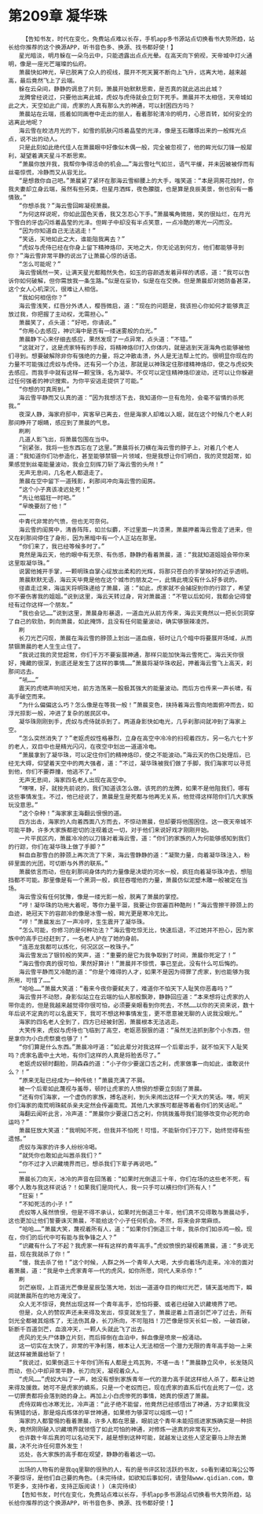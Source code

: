 # 第209章 凝华珠
        【告知书友，时代在变化，免费站点难以长存，手机app多书源站点切换看书大势所趋，站长给你推荐的这个换源APP，听书音色多、换源、找书都好使！】
       星光暗淡，明月躲在一朵乌云中，只能透露出点点光晕。在高天向下俯视，天帝城中灯火通明，像是一座光芒璀璨的仙府。
       萧晨快如神光，早已脱离了众人的视线，展开不死天翼不断向上飞升，远离大地，越来越高，最后竟然飞上了云端。
       躲在云朵间，静静的调息了片刻，萧晨开始默默思索，是否真的就此逃出此城？
       龙腾曾经说过，只要他出离此城，虎奴与虎侍就会立刻下死手。萧晨并不太相信，天帝城如此之大，天空如此广阔，虎家的人真有那么大的神通，可以封困四方吗？
       萧晨站在云端，揽着如同画卷中走出的丽人，看着那轮清冷的明月，心思百转，如何安全的逃离此地呢？
       海云雪在皎洁月光的下，如雪的肌肤闪烁着晶莹的光泽，像是玉石雕琢出来的一般辉光点点，说不出的动人。
       只是此刻如此绝代佳人在萧晨眼中好像似木偶一般，完全被忽视了，他的眸光似刀锋一般犀利，凝望着满天星斗不断思索。
       “萧晨你放开我，我帮你争得活命的机会……”海云雪吐气如兰，语气平缓，并未因被被俘而有丝毫惊慌，冷静而又从容无比。
       “是想救你自己吧。”萧晨紧了紧环在那海云雪柳腰上的大手，嗤笑道：“本是洞房花烛时，你我夫妻却立身云端，虽然有些另类，但星月洒辉，夜色朦胧，也是算是良辰美景，倒也别有一番情致。”
       “你想杀我？”海云雪回眸凝视萧晨。
       “为何这样说呢，你如此国色天香，我又怎忍心下手。”萧晨嘴角微翘，笑的很灿烂，在月光下雪白的牙齿闪烁着晶莹的光泽。但眸子中却没有半点笑意，一点冷酷的寒光一闪而没。
       “因为你知道自己无法逃走！”
       “笑话，天地如此之大，谁能阻我离去？”
       “虎奴与虎侍已经在你身上留下精神烙印，天地之大，你无论逃到何方，他们都能够寻到你？”海云雪非常平静的说出了让萧晨心惊的话语。
       “怎么可能呢？”
       海云雪嫣然一笑，让满天星光都黯然失色，如玉的容颜透发着异样的诱惑，道：“我可以告诉你如何破解，但你需放我一条生路。”似是在妥协，似是在在交换。但是萧晨却对她防备甚深，这个女人心机深沉，很难让人相信。
       “我如何相信你？”
       海云雪浅笑，红唇分外诱人，樱唇微启，道：“现在的问题是，我该担心你如何才能够真正放过我，你把握了主动权，无需担心。”
       萧晨笑了，点头道：“好吧，你请说。”
       “你用心去感应，神识海中是否有一缕迷雾般的白光。”
       萧晨静下心来仔细去感应，果然发现了一点异常，点头道：“不错。”
       “这就对了，这是虎家特有的手段，将精神烙印打入你体内，就是逃到天涯海角也能够被他们寻到。想要破解除非你有强绝的力量，将之冲散击溃，外人是无法帮上忙的。很明显你现在的力量不可能强过虎奴与虎侍。还有另一个办法，那就是以神珠定住那缕精神烙印，使之与虎奴失去感应。而我手中就有这样一颗宝珠，名为凝华。不仅可以定住精神烙印波动，还可以让你躲避过任何强者的神识搜索。为你平安逃走提供了可能。”
       “你想的可真周到。”
       海云雪平静而又认真的道：“因为我想活下去，我知道你一旦有危险，会毫不留情的杀死我。”
       夜深人静，海家府邸中，宾客早已离去，但是海家人却难以入眠，就在这个时候几个老人刹那间睁开了眼睛，感应到了萧晨的气息。
       刷刷
       几道人影飞出，将萧晨包围在当中。
       “别紧张，我将一些东西忘在了这里。”萧晨将长刀横在海云雪的脖子上，对着几个老人道：“我知道你们功参造化，甚至能够禁锢一片领域，但是我想让你们明白，我的灵觉超常，如果感觉到丝毫能量波动，我会立刻挥刀斩了海云雪的头颅！”
       无声无息间，几名老人都退走了。
       萧晨在空中留下一道残影，刹那间冲向海云雪的闺房。
       “这个小子真该凌迟处死！”
       “先让他猖狂一时吧。”
       “早晚要刮了他！”
       ……
       中青代非常的气愤，但也无可奈何。
       海云雪的闺房中，清香阵阵，如兰似麝，不过里面一片漆黑，萧晨押着海云雪走了进来，但又在刹那间停住了身形，因为黑暗中有一个人正站在那里。
       “你们来了，我已经等候多时了。”
       竟然是海云天，他的眼中有无奈、有伤感，静静的看着萧晨，道：“我就知道姐姐会带你来这里取凝华珠。”
       说罢他摊开手掌，一颗明珠自掌心绽放出柔和的光辉，将那只苍白的手掌映衬的近乎透明。
       萧晨默默无语，海云天毕竟是他在这个城市的朋友之一，此情此境没有什么好多说的。
       径直走过来，海运天将明珠递给了萧晨，道：“如此，虎家就不会捕捉到你的行踪了，希望你不要伤害我的姐姐。”说到这里，海云天转过身，背对萧晨道：“不管以后如何，我都会记得曾经有过你这样一个朋友。”
       “我也会记……”说到这里，萧晨身形暴退，一道血光从前方传来，海云天竟然以一把长剑洞穿了自己的软肋，刺向萧晨，如此掩饰，且没有任何能量波动，确实够狠辣凌厉。
       刷
       长刀光芒闪现，萧晨在海云雪的脖颈上划出一道血痕，顿时让几个暗中将要展开场域，从而禁锢萧晨的老人生生止住了。
       “我说过我的灵觉超常，你们千万不要妄展神通，那样只能加快海云雪死亡。海云天你很好，掩藏的很深，到底还是发生了这样的事情……”萧晨将凝华珠收起，押着海云雪飞上高天，刹那间远去。
       “吼……”
       震天的虎啸声响彻天地，前方浩荡来一股极其强大的能量波动。而后方也传来一声长啸，有高手破空而来。
       “为什么偏偏这么巧？怎么像是在等我一般！”萧晨变色，挟持着海云雪向地面俯冲而去，如浮光掠影一般，冲进了复杂的居民区中。
       凝华珠刚刚到手，虎奴与虎侍就杀到了。两道身影快如电光，几乎刹那间就冲到了海家上空。
       “怎么突然消失了？”老妪虎奴性格暴烈，立身在高空中冷冷的扫视着四方。另一名六七十岁的老人，双目中也是精光闪闪，在夜空中划出一道道冷电。
       “萧晨拿到了凝华珠，可以定住你们的精神烙印，使之不能波动。”海云天的伤口处理后，已经无大碍，仰望着天空中的两大强者，道：“不过，凝华珠被我们做了手脚，我们海家可以寻觅到他，你们不要莽撞，他逃不了。”
       无声无息间，海家四名老人出现在高空中。
       “嘿嘿，好，就按先前说的，我们知道该怎么做。该死的的龙腾，如果不是他阻我们，哪有这些事情发生。不过，他已经说了，萧晨是生是死都与他再无关系，他觉得这样陪你们几大家族玩没意思。”
       “这个杂种！”海家家主海翻云恨恨的道。
       四方出击，海家的人向着西面八方而去，不惊动萧晨，但却要将他围困住。这一夜天帝城不可能平静，许多大家族都密切的注视着这一切，对于他们来说好戏才刚刚开始。
       一片平民区内，萧晨冷冷的以刀锋对着海云雪，道：“你们的家族的人为何能够感知到我们的行踪，你们在凝华珠上做了手脚？”
       鲜血自那雪白的脖颈上再次流了下来，海云雪静静的道：“凝聚力量，向着凝华珠注入，粉碎里面的光团，可切断与外界的联系。”
       萧晨依言而动，但在刹那间身体内的力量像是决堤的河水一般，疯狂向着凝华珠冲去，想阻挡都不可能。那里像是有一个黑洞一般，疯狂吞噬他的力量，萧晨仿似泥塑木雕一般被定在当场。
       海云雪没有任何犹豫，像是一缕光影一般，脱离了萧晨的掌控。
       “哼！凝华珠的功用大着呢，等你力量干涸，我要让你尝遍百种酷刑！”海云雪擦干脖颈上的血迹，艳冠天下的容颜冷的像是冰雪一般，眸光更是寒冷无比。
       “哼！”萧晨发出了一声冷哼，生生震开了凝华珠。
       “怎么可能，你修习的是何种功法？”海云雪吃惊无比，快速后退，不过她并不担心，因为家族中的高手已经赶到了，一名老人护在了她的身前。
       “连恶龙我都可以炼化，何况区区一枚珠子。”
       海云雪发出了银铃般的笑声，道：“重要的是它为我争取到了时间，萧晨你死定了！”
       “海云雪你真的很可怕，果然好算计！”萧晨并不惊慌，事已至此，没有什么可后悔的。
       海云雪平静而又冷酷的道：“你是个难得的人才，如果不是因为得罪了虎家，到也能够为我所用，可惜了……”
       “哈哈……”萧晨大笑道：“看来今夜你要弑夫了，难道你不怕天下人耻笑你恶毒吗？”
       海云雪并不动怒，身影似站立在云端的仙人那般飘渺，静静回应道：“本来想将让虎家的人带你走的，但是我越来越觉得你很可怕，必须要亲眼看到你死去，不然……以你的天资来说，数十年后说不定真的可以名震天下，我可不想这种事情发生，更不愿意被无聊的人说我没眼光。”
       海家的四名老人全到了，四方已经被封困，萧晨根本无法逃走。
       大笑传来，虎奴与虎侍也飞临到了高空，老妪恶狠狠的道：“虽然无法抓到那个小东西，但是拿你为小白虎祭奠也够了！”
       “你们算是什么东西。”萧晨冷哼道：“如此辈分对我这样一个后辈出手，就不怕天下人耻笑吗？虎家名震中土大地，有你们这样的人真是将脸丢尽了。”
       老妪虎奴顿时翻脸，阴森森的道：“小子你少要逞口舌之利，虎家做事一向如此，谁敢说什么？！”
       “原来无耻已经成为一种传统！”萧晨充满了不屑。
       被一个后辈如此蔑视与羞辱，顿时让虎家的人愤恨的想要立刻刮了萧晨。
       “还有你们海家，一个虚伪的家族，搏名逐利，到头来闹出这样一个天大的笑话。嘿，明天你们海家的南荒明珠弑杀亲夫定然会传遍南荒。其他几大家族可都是等着看你们的笑话呢。”
       海翻云闻听此言，冷声道：“萧晨你少要逞口舌之利，你挑拨羞辱我们能够改变你必死的命运吗？”
       萧晨狂放大笑道：“我明知不死，但我并不怕死！可惜，不能斩你们于刀下，始终觉得有些遗憾。”
       虎奴与海家的许多人纷纷冷喝。
       “就凭你也敢如此叫嚣杀我们？”
       “你不过才入识藏境界而已，想杀我们下辈子再说吧。”
       ……
       萧晨长刀向天，冰冷的声音在回荡着：“如果时光倒退三十年，你们在场的这些老不死，有哪个人敢与我这样说话？！如果我们是同代人，我一只手可以横扫你们所有人！”
       “狂妄！”
       “不知死活的小子！”
       虎奴等人虽然愤恨，但是不得不承认，如果时光倒退三十年，他们真不见得敢与萧晨动手，这也更加让他们誓要诛灭萧晨，不能给这个小子任何机会。不然，将来会非常麻烦。
       “哈哈……”萧晨大笑，蔑视着所有人，道：“如果你们倒退三十年，我杀你们如杀鸡一般。现在，你们的后代中可有能与我争锋之人？”
       “识藏有什么了不起？我虎家一样有这样的青年高手。”虎奴愤恨的凝视着萧晨，道：“多说无益，现在我就杀了你！”
       “慢，我去杀了他！”这个时候，人群之外一个青年人大喝，大步向着场内走来。冷冷的面对着萧晨，道：“我是中土虎家青年一代的虎风，如你所愿，同代人来杀你！”
       刷
       剑芒崩现，上百道光芒像是星辰坠落大地，划出一道道夺目的绚烂光芒，铺天盖地而下，瞬间就萧晨所在的地方淹没了。
       众人无不惊讶，竟然出现这样一个青年高手，恐怕将要、或者已经破入识藏境界了吧。
       但是，众人的赞叹声还未来得及发出，惊变就发生了，萧晨逆着上百道剑芒冲了过去，所有剑光全都被其熔炼了，无法伤其身，长刀所向，不可阻挡！刀芒像是惊天长虹一般，一破百破，斩断千百道剑芒，血浪冲天，一颗人头就此飞了出去。
       虎风的无头尸体静立片刻，而后摔倒在血泊中，鲜血像是喷泉一般涌动。
       这一切实在太快了，非常的干净利落，根本让人无法相信一个潜力无限的青年高手始一上来就这样被萧晨给斩了！
       “我说过，如果倒退三十年你们所有人都是土鸡瓦狗，不堪一击！”萧晨静立风中，长发随风而动，但心中却异常平静，长刀向天，凝视着众人。
       “虎风……”虎奴大叫了一声，她没有想到家族青年一代的潜力高手就这样给人杀了，都未让她来得及援救。她可不是虎家的嫡系，只是一个老奴而已，现在虎家的直系后代在此死了一位，这一切罪责都将会落到她的身上。再加上小白虎惨死的事情，她真的恨透了萧晨。
       虎侍双眸也冰寒无比，冷声道：“此子绝不能留，他竟然已经感悟出了神通，方才如果我没有猜错的话，那是熔兵炼体的罕世神通，如果修为够深可以熔炼一切！”
       海家的人都警惕的看着萧晨，许多人都在思量，眼前这个青年未能招揽进家族确实是一种损失，竟然刚刚破入识藏境界就领悟了如此可怕的神通，对修炼一途真的非常有天分。
       也许数十年后真的可以名动天下，越是想到这种可能，就越发让这些人坚定要马上除去萧晨，决不允许任何意外发生！
       远处，各大家族的高手都在观望，静静的看着这一切。
       ————————
       出场的人物有的是我qq里聊的很熟的人，有的是书评区较活跃的书友，so看到诸如海公公等不要惊讶，是他们自己要的角色。(未完待续，如欲知后事如何，请登陆www.qidian.com，章节更多，支持作者，支持正版阅读！)（未完待续）
       【告知书友，时代在变化，免费站点难以长存，手机app多书源站点切换看书大势所趋，站长给你推荐的这个换源APP，听书音色多、换源、找书都好使！】